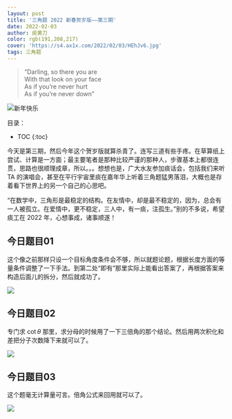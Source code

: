 ```yaml
---
layout: post
title: '三角题 2022 新春贺岁版——第三期'
date: 2022-02-03
author: 痰黄刀
color: rgb(191,208,217)
cover: 'https://s4.ax1x.com/2022/02/03/HEhJv6.jpg'
tags: 三角题
---
```


> “Darling, so there you are<br/>With that look on your face<br/>As if you’re never hurt<br/>As if you’re never down”

<img src="https://s4.ax1x.com/2022/02/03/HEhJv6.jpg" alt="新年快乐" border="0" />

目录：

* TOC
{:toc}

<script src="https://polyfill.io/v3/polyfill.min.js?features=es6"></script>
<script id="MathJax-script" async src="https://cdn.jsdelivr.net/npm/mathjax@3.0.1/es5/tex-mml-chtml.js"></script>

今天是第三期，然后今年这个贺岁版就算杀青了。连写三道有些手疼。在草算纸上尝试、计算是一方面；最主要笔者是那种比较严谨的那种人，步骤基本上都很连贯，思路也很顺理成章，所以。。。想想也是，广大水友参加痰话会，包括我们来听 TA 的演唱会，甚至在平行宇宙里痰在嘉年华上听着三角题猛男落泪，大概也是存着看下世界上的另一个自己的心思吧。

“在数学中，三角形是最稳定的结构。在友情中，却是最不稳定的，因为，总会有一人被孤立。在爱情中，更不稳定，三人中，有一痰，注孤生。”别的不多说，希望痰工在 2022 年，心想事成，诸事顺遂！

## 今日题目01

这个像之前那样只设一个目标角度条件会不够，所以就题论题，根据长度方面的等量条件调整了一下手法。到第二处“即有”那里实际上能看出答案了，再根据答案来构造后面儿的拆分，然后就成功了。

![](https://s4.ax1x.com/2022/02/03/HVKb6g.jpg)

## 今日题目02

专门求 $\cot\theta$ 那里，求分母的时候用了一下三倍角的那个结论。然后用两次积化和差把分子次数降下来就可以了。

![](https://s4.ax1x.com/2022/02/03/HVKqXQ.jpg)

## 今日题目03

这个题毫无计算量可言。倍角公式来回用就可以了。

![](https://s4.ax1x.com/2022/02/03/HVKH1S.jpg)

